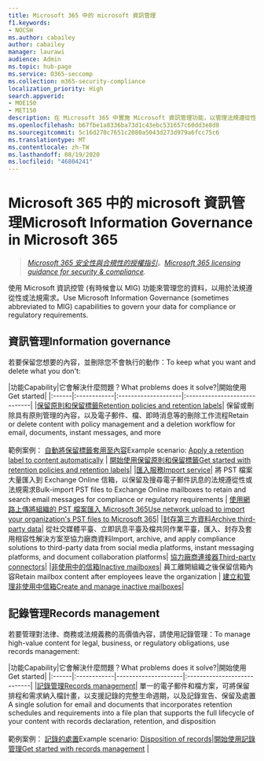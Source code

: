 ```yaml
---
title: Microsoft 365 中的 microsoft 資訊管理
f1.keywords:
- NOCSH
ms.author: cabailey
author: cabailey
manager: laurawi
audience: Admin
ms.topic: hub-page
ms.service: O365-seccomp
ms.collection: m365-security-compliance
localization_priority: High
search.appverid:
- MOE150
- MET150
description: 在 Microsoft 365 中實施 Microsoft 資訊管理功能，以管理法規遵從性或法規需求的資料。
ms.openlocfilehash: b67fbe1a8336ba73d1c43ebc531657c60dd3e8d8
ms.sourcegitcommit: 5c16d270c7651c2080a5043d273d979a6fcc75c6
ms.translationtype: MT
ms.contentlocale: zh-TW
ms.lasthandoff: 08/19/2020
ms.locfileid: "46804241"
---
```

# <a name="microsoft-information-governance-in-microsoft-365"></a><span data-ttu-id="9aa01-103">Microsoft 365 中的 microsoft 資訊管理</span><span class="sxs-lookup"><span data-stu-id="9aa01-103">Microsoft Information Governance in Microsoft 365</span></span>

><span data-ttu-id="9aa01-104">*[Microsoft 365 安全性與合規性的授權指引](https://aka.ms/ComplianceSD)。*</span><span class="sxs-lookup"><span data-stu-id="9aa01-104">*[Microsoft 365 licensing guidance for security & compliance](https://aka.ms/ComplianceSD).*</span></span>

<span data-ttu-id="9aa01-105">使用 Microsoft 資訊控管 (有時候會以 MIG) 功能來管理您的資料，以用於法規遵從性或法規需求。</span><span class="sxs-lookup"><span data-stu-id="9aa01-105">Use Microsoft Information Governance (sometimes abbreviated to MIG) capabilities to govern your data for compliance or regulatory requirements.</span></span>

## <a name="information-governance"></a><span data-ttu-id="9aa01-106">資訊管理</span><span class="sxs-lookup"><span data-stu-id="9aa01-106">Information governance</span></span>

<span data-ttu-id="9aa01-107">若要保留您想要的內容，並刪除您不會執行的動作：</span><span class="sxs-lookup"><span data-stu-id="9aa01-107">To keep what you want and delete what you don't:</span></span>
 
|<span data-ttu-id="9aa01-108">功能</span><span class="sxs-lookup"><span data-stu-id="9aa01-108">Capability</span></span>|<span data-ttu-id="9aa01-109">它會解決什麼問題？</span><span class="sxs-lookup"><span data-stu-id="9aa01-109">What problems does it solve?</span></span>|<span data-ttu-id="9aa01-110">開始使用</span><span class="sxs-lookup"><span data-stu-id="9aa01-110">Get started</span></span>|
|:------|:------------|:--------------------|:-----------------------------|
|[<span data-ttu-id="9aa01-111">保留原則和保留標籤</span><span class="sxs-lookup"><span data-stu-id="9aa01-111">Retention policies and retention labels</span></span>](retention.md)| <span data-ttu-id="9aa01-112">保留或刪除具有原則管理的內容，以及電子郵件、檔、即時消息等的刪除工作流程</span><span class="sxs-lookup"><span data-stu-id="9aa01-112">Retain or delete content with policy management and a deletion workflow for email, documents, instant messages, and more</span></span> <br /><br /><span data-ttu-id="9aa01-113">範例案例： [自動將保留標籤套用至內容](apply-retention-labels-automatically.md)</span><span class="sxs-lookup"><span data-stu-id="9aa01-113">Example scenario: [Apply a retention label to content automatically](apply-retention-labels-automatically.md)</span></span> | [<span data-ttu-id="9aa01-114">開始使用保留原則和保留標籤</span><span class="sxs-lookup"><span data-stu-id="9aa01-114">Get started with retention policies and retention labels</span></span>](get-started-with-retention.md)|
|[<span data-ttu-id="9aa01-115">匯入服務</span><span class="sxs-lookup"><span data-stu-id="9aa01-115">Import service</span></span>](importing-pst-files-to-office-365.md)| <span data-ttu-id="9aa01-116">將 PST 檔案大量匯入到 Exchange Online 信箱，以保留及搜尋電子郵件訊息的法規遵從性或法規需求</span><span class="sxs-lookup"><span data-stu-id="9aa01-116">Bulk-import PST files to Exchange Online mailboxes to retain and search email messages for compliance or regulatory requirements</span></span> | [<span data-ttu-id="9aa01-117">使用網路上傳將組織的 PST 檔案匯入 Microsoft 365</span><span class="sxs-lookup"><span data-stu-id="9aa01-117">Use network upload to import your organization's PST files to Microsoft 365</span></span>](use-network-upload-to-import-pst-files.md)|
|[<span data-ttu-id="9aa01-118">封存第三方資料</span><span class="sxs-lookup"><span data-stu-id="9aa01-118">Archive third-party data</span></span>](archiving-third-party-data.md)| <span data-ttu-id="9aa01-119">從社交媒體平臺、立即訊息平臺及檔共同作業平臺，匯入、封存及套用相容性解決方案至協力廠商資料</span><span class="sxs-lookup"><span data-stu-id="9aa01-119">Import, archive, and apply compliance solutions to third-party data from social media platforms, instant messaging platforms, and document collaboration platforms</span></span>| [<span data-ttu-id="9aa01-120">協力廠商連接器</span><span class="sxs-lookup"><span data-stu-id="9aa01-120">Third-party connectors</span></span>](archiving-third-party-data.md#third-party-data-connectors)|
|[<span data-ttu-id="9aa01-121">非使用中的信箱</span><span class="sxs-lookup"><span data-stu-id="9aa01-121">Inactive mailboxes</span></span>](inactive-mailboxes-in-office-365.md)| <span data-ttu-id="9aa01-122">員工離開組織之後保留信箱內容</span><span class="sxs-lookup"><span data-stu-id="9aa01-122">Retain mailbox content after employees leave the organization</span></span> | [<span data-ttu-id="9aa01-123">建立和管理非使用中信箱</span><span class="sxs-lookup"><span data-stu-id="9aa01-123">Create and manage inactive mailboxes</span></span>](create-and-manage-inactive-mailboxes.md)|

## <a name="records-management"></a><span data-ttu-id="9aa01-124">記錄管理</span><span class="sxs-lookup"><span data-stu-id="9aa01-124">Records management</span></span>

<span data-ttu-id="9aa01-125">若要管理對法律、商務或法規義務的高價值內容，請使用記錄管理：</span><span class="sxs-lookup"><span data-stu-id="9aa01-125">To manage high-value content for legal, business, or regulatory obligations, use records management:</span></span>

|<span data-ttu-id="9aa01-126">功能</span><span class="sxs-lookup"><span data-stu-id="9aa01-126">Capability</span></span>|<span data-ttu-id="9aa01-127">它會解決什麼問題？</span><span class="sxs-lookup"><span data-stu-id="9aa01-127">What problems does it solve?</span></span>|<span data-ttu-id="9aa01-128">開始使用</span><span class="sxs-lookup"><span data-stu-id="9aa01-128">Get started</span></span>|
|:------|:------------|---------------------|:----------------------------|
|[<span data-ttu-id="9aa01-129">記錄管理</span><span class="sxs-lookup"><span data-stu-id="9aa01-129">Records management</span></span>](records-management.md)| <span data-ttu-id="9aa01-130">單一的電子郵件和檔方案，可將保留排程和需求納入檔計畫，以支援記錄的完整生命週期，以及記錄宣告、保留及處置</span><span class="sxs-lookup"><span data-stu-id="9aa01-130">A single solution for email and documents that incorporates retention schedules and requirements into a file plan that supports the full lifecycle of your content with records declaration, retention, and disposition</span></span> <br /><br /><span data-ttu-id="9aa01-131">範例案例： [記錄的處置](disposition.md#disposition-of-records)</span><span class="sxs-lookup"><span data-stu-id="9aa01-131">Example scenario: [Disposition of records](disposition.md#disposition-of-records)</span></span>|[<span data-ttu-id="9aa01-132">開始使用記錄管理</span><span class="sxs-lookup"><span data-stu-id="9aa01-132">Get started with records management</span></span>](get-started-with-records-management.md) |

